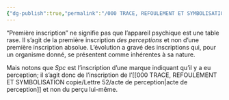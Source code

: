 ```yaml
---
{"dg-publish":true,"permalink":"/000 TRACE, REFOULEMENT ET SYMBOLISATION copie/Lettre 52/Spc = première inscription des perceptions/","created":"2024-07-21T15:24:54.980-04:00","updated":"2025-08-22T21:48:24.574-04:00"}
---
```



“Première inscription” ne signifie pas que l’appareil psychique est une table rase. Il s’agit de la première inscription _des perceptions_ et non d’une première inscription absolue. L’évolution a gravé des inscriptions qui, pour un organisme donné, se présentent comme inhérentes à sa nature. 

Mais notons que _Spc_ est l’inscription d’une marque indiquant qu’il y a eu perception; il s’agit donc de l’inscription de l’[[000 TRACE, REFOULEMENT ET SYMBOLISATION copie/Lettre 52/acte de perception\|acte de perception]] et non du perçu lui-même.